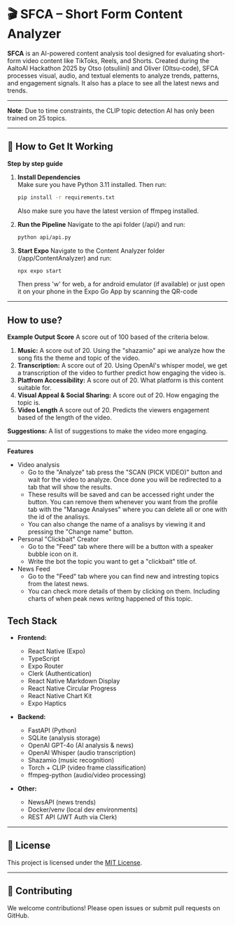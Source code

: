 # 🎬 SFCA – Short Form Content Analyzer

**SFCA** is an AI-powered content analysis tool designed for evaluating short-form video content like TikToks, Reels, and Shorts. Created during the AaltoAI Hackathon 2025 by Otso (otsuliini) and Oliver (Oltsu-code), SFCA processes visual, audio, and textual elements to analyze trends, patterns, and engagement signals. It also has a place to see all the latest news and trends.

---
**Note**:
Due to time constraints, the CLIP topic detection AI has only been trained on 25 topics. 

---

## 🔧 How to Get It Working
**Step by step guide**

1. **Install Dependencies**  
   Make sure you have Python 3.11 installed. Then run:

   ```bash
   pip install -r requirements.txt
   ```

   Also make sure you have the latest version of ffmpeg installed.

2. **Run the Pipeline** 
   Navigate to the api folder (/api/) and run:
   ```bash
   python api/api.py 
   ```

3. **Start Expo**
   Navigate to the Content Analyzer folder (/app/ContentAnalyzer) and run:
   ```bash
   npx expo start
   ```
   Then press 'w' for web, a for android emulator (if available) or just open it on your phone in the Expo Go App by scanning the QR-code

---

## How to use?
**Example Output** 
**Score** A score out of 100 based of the criteria below.
1. **Music:** A score out of 20. Using the "shazamio" api we analyze how the song fits the theme and topic of the video. 
2. **Transcription:** A score out of 20. Using OpenAI's whisper model, we get a transcription of the video to further predict how engaging the video is.
3. **Platfrom Accessibility:** A score out of 20. What platform is this content suitable for. 
4. **Visual Appeal & Social Sharing:** A score out of 20. How engaging the topic is.
5. **Video Length** A score out of 20. Predicts the viewers engagement based of the length of the video.


**Suggestions:** A list of suggestions to make the video more engaging.

---

**Features**
   - Video analysis 
      - Go to the "Analyze" tab press the "SCAN (PICK VIDEO)" button and wait for the video to analyze. Once done you will be redirected to a tab that will show the results.
      - These results will be saved and can be accessed right under the button. You can remove them whenever you want from the profile tab with the "Manage Analyses" where you can delete all or one with the id of the analisys.
      - You can also change the name of a analisys by viewing it and pressing the "Change name" button.
   - Personal "Clickbait" Creator
      - Go to the "Feed" tab where there will be a button with a speaker bubble icon on it. 
      - Write the bot the topic you want to get a "clickbait" title of. 
   - News Feed
      - Go to the "Feed" tab where you can find new and intresting topics from the latest news.
      - You can check more details of them by clicking on them. Including charts of when peak news writng happened of this topic.


**Tech Stack**
---

- **Frontend:**  
  - React Native (Expo)
  - TypeScript
  - Expo Router
  - Clerk (Authentication)
  - React Native Markdown Display
  - React Native Circular Progress
  - React Native Chart Kit
  - Expo Haptics

- **Backend:**  
  - FastAPI (Python)
  - SQLite (analysis storage)
  - OpenAI GPT-4o (AI analysis & news)
  - OpenAI Whisper (audio transcription)
  - Shazamio (music recognition)
  - Torch + CLIP (video frame classification)
  - ffmpeg-python (audio/video processing)

- **Other:**  
  - NewsAPI (news trends)
  - Docker/venv (local dev environments)
  - REST API (JWT Auth via Clerk)

---

## 📜 License

This project is licensed under the [MIT License](LICENSE).

---

## 🤝 Contributing

We welcome contributions! Please open issues or submit pull requests on GitHub.




